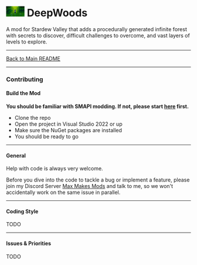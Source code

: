 # <img src="deepwoods_icon.png" alt="HLVR Game Icon" width="50"/> DeepWoods

A mod for Stardew Valley that adds a procedurally generated infinite forest with secrets to discover, difficult challenges to overcome, and vast layers of levels to explore.

---

[Back to Main README](README.md)

---

### Contributing

#### Build the Mod

**You should be familiar with SMAPI modding. If not, please start [here](https://stardewvalleywiki.com/Modding:Modder_Guide/Get_Started) first.**

 - Clone the repo
 - Open the project in Visual Studio 2022 or up
 - Make sure the NuGet packages are installed
 - You should be ready to go

---
#### General

Help with code is always very welcome.

Before you dive into the code to tackle a bug or implement a feature, please join my Discord Server [Max Makes Mods](https://discord.gg/jujwEGf62K) and talk to me, so we won't accidentally work on the same issue in parallel.

---
#### Coding Style

TODO

---
#### Issues & Priorities

TODO

